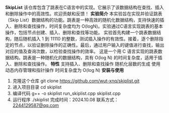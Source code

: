 **SkipList**
该仓库包含了跳表在C语言中的实现。它展示了该数据结构在查找、插入和删除操作中的高效性。欢迎贡献和反馈！
**实验简介**
  本实验旨在实现并验证跳表（Skip List）数据结构的功能。跳表是一种高效的随机化数据结构，支持快速的插入、删除和查找操作，时间复杂度均为 O(logN)。实验通过C语言实现跳表的基本操作，包括节点创建、插入、删除和查找等功能。
  实验首先构建一个跳表数据结构，随后随机插入 1 到 11110 的整数，测试插入操作的有效性。接着，逐个删除指定的节点，以验证删除操作的正确性。最后，通过用户输入的键值进行查找，输出对应的值及查询次数，以检验查找操作的效率。
这是一个用 C 语言实现的跳表数据结构。跳表是一种随机化的数据结构，具有 O(log N) 的时间复杂度，适用于插入、删除和查找操作。
**特性**
支持插入、删除和查找操作
随机化层数的生成
使用动态内存管理和指针操作
时间复杂度为 O(log N)
**安装与使用**
1. 克隆这个仓库
   git clone https://github.com/wut-xnq/skiplist.git
2. 进入项目目录
   cd skiplist
3. 编译代码
   g++ -o skiplist run_skiplist.cpp skiplist.cpp
4. 运行程序
   ./skiplist
完成时间：2024.10.08
联系方式：2244129587@qq.com

